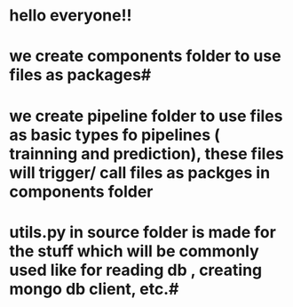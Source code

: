 # hello everyone!! #
# we create components folder to use files as packages#
# we create pipeline folder to use files as basic types fo pipelines ( trainning and prediction), these files will trigger/ call files as packges in components folder #
# utils.py in source folder is made for the stuff which will be commonly used like for reading db , creating mongo db client, etc.#
